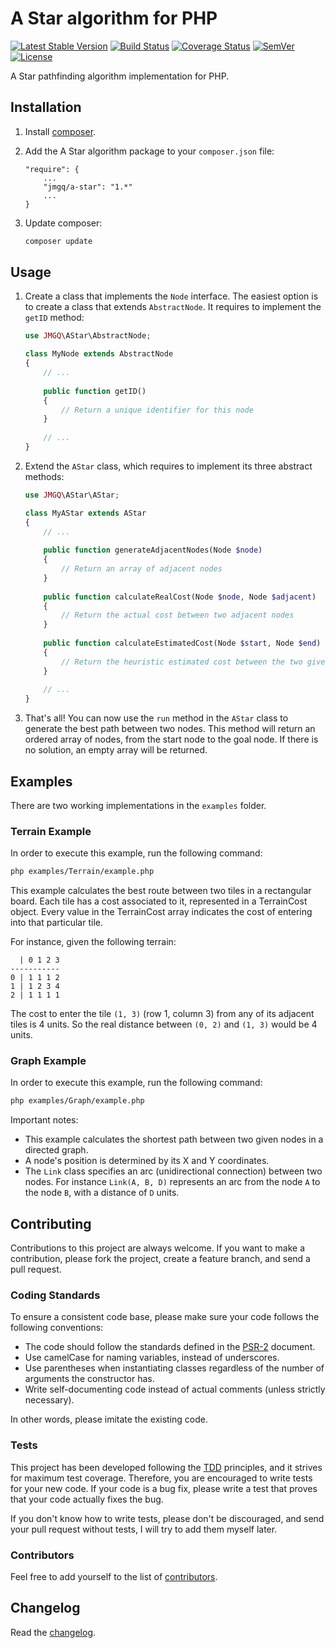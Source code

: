 A Star algorithm for PHP
========================
[![Latest Stable Version](https://poser.pugx.org/jmgq/a-star/v/stable.svg)](https://packagist.org/packages/jmgq/a-star)
[![Build Status](https://travis-ci.org/jmgq/php-a-star.svg)](https://travis-ci.org/jmgq/php-a-star)
[![Coverage Status](https://coveralls.io/repos/jmgq/php-a-star/badge.png)](https://coveralls.io/r/jmgq/php-a-star)
[![SemVer](http://img.shields.io/:semver-2.0.0-brightgreen.svg)](http://semver.org)
[![License](https://poser.pugx.org/jmgq/a-star/license.svg)](https://packagist.org/packages/jmgq/a-star)

A Star pathfinding algorithm implementation for PHP.

Installation
------------
1. Install [composer](http://getcomposer.org/).

2. Add the A Star algorithm package to your `composer.json` file:
    ```
    "require": {
        ...
        "jmgq/a-star": "1.*"
        ...
    }
    ```

3. Update composer:
    ```sh
    composer update
    ```

Usage
-----
1. Create a class that implements the `Node` interface. The easiest option is to create a class that extends `AbstractNode`. It requires to implement the `getID` method:
    ```php
    use JMGQ\AStar\AbstractNode;
    
    class MyNode extends AbstractNode
    {
        // ...
        
        public function getID()
        {
            // Return a unique identifier for this node
        }
        
        // ...
    }
    ```

2. Extend the `AStar` class, which requires to implement its three abstract methods:
    ```php
    use JMGQ\AStar\AStar;
    
    class MyAStar extends AStar
    {
        // ...
        
        public function generateAdjacentNodes(Node $node)
        {
            // Return an array of adjacent nodes
        }
        
        public function calculateRealCost(Node $node, Node $adjacent)
        {
            // Return the actual cost between two adjacent nodes
        }
        
        public function calculateEstimatedCost(Node $start, Node $end)
        {
            // Return the heuristic estimated cost between the two given nodes
        }
        
        // ...
    }
    ```

3. That's all! You can now use the `run` method in the `AStar` class to generate the best path between two nodes. This method will return an ordered array of nodes, from the start node to the goal node. If there is no solution, an empty array will be returned.

Examples
--------
There are two working implementations in the `examples` folder.

### Terrain Example
In order to execute this example, run the following command:
```sh
php examples/Terrain/example.php
```

This example calculates the best route between two tiles in a rectangular board. Each tile has a cost associated to it, represented in a TerrainCost object. Every value in the TerrainCost array indicates the cost of entering into that particular tile.

For instance, given the following terrain:
```
  | 0 1 2 3
-----------
0 | 1 1 1 2
1 | 1 2 3 4
2 | 1 1 1 1
```

The cost to enter the tile `(1, 3)` (row 1, column 3) from any of its adjacent tiles is 4 units. So the real distance between `(0, 2)` and `(1, 3)` would be 4 units.

### Graph Example
In order to execute this example, run the following command:
```sh
php examples/Graph/example.php
```

Important notes:
- This example calculates the shortest path between two given nodes in a directed graph.
- A node's position is determined by its X and Y coordinates.
- The `Link` class specifies an arc (unidirectional connection) between two nodes. For instance `Link(A, B, D)` represents an arc from the node `A` to the node `B`, with a distance of `D` units.

Contributing
------------
Contributions to this project are always welcome. If you want to make a contribution, please fork the project, create a feature branch, and send a pull request.

### Coding Standards
To ensure a consistent code base, please make sure your code follows the following conventions:
- The code should follow the standards defined in the [PSR-2](http://www.php-fig.org/psr/psr-2/) document.
- Use camelCase for naming variables, instead of underscores.
- Use parentheses when instantiating classes regardless of the number of arguments the constructor has.
- Write self-documenting code instead of actual comments (unless strictly necessary).

In other words, please imitate the existing code.

### Tests
This project has been developed following the [TDD](http://en.wikipedia.org/wiki/Test-driven_development) principles, and it strives for maximum test coverage. Therefore, you are encouraged to write tests for your new code. If your code is a bug fix, please write a test that proves that your code actually fixes the bug.

If you don't know how to write tests, please don't be discouraged, and send your pull request without tests, I will try to add them myself later.

### Contributors
Feel free to add yourself to the list of [contributors](CONTRIBUTORS.md).

Changelog
---------
Read the [changelog](CHANGELOG.md).
